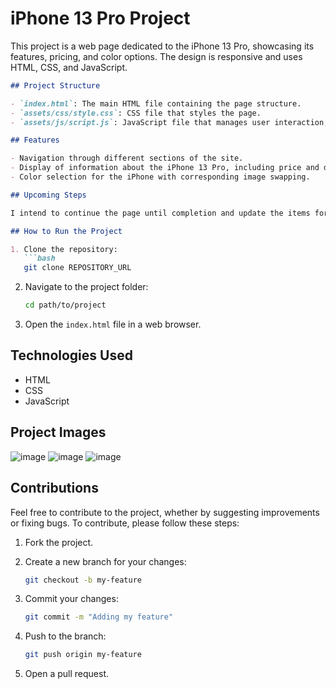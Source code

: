 # iPhone 13 Pro Project

This project is a web page dedicated to the iPhone 13 Pro, showcasing its features, pricing, and color options. The design is responsive and uses HTML, CSS, and JavaScript.

```markdown
## Project Structure

- `index.html`: The main HTML file containing the page structure.
- `assets/css/style.css`: CSS file that styles the page.
- `assets/js/script.js`: JavaScript file that manages user interaction, such as image switching for the iPhone.

## Features

- Navigation through different sections of the site.
- Display of information about the iPhone 13 Pro, including price and description.
- Color selection for the iPhone with corresponding image swapping.

## Upcoming Steps

I intend to continue the page until completion and update the items for the latest iPhone. This will include design improvements, addition of new features, and optimizations.

## How to Run the Project

1. Clone the repository:
   ```bash
   git clone REPOSITORY_URL
   ```

2. Navigate to the project folder:
   ```bash
   cd path/to/project
   ```

3. Open the `index.html` file in a web browser.

## Technologies Used

- HTML
- CSS
- JavaScript

## Project Images

![image](https://github.com/user-attachments/assets/794e3a3a-03fc-4508-9084-a261e81b8615)
![image](https://github.com/user-attachments/assets/e80cd9de-1544-47bc-b950-1bccd7a0c692)
![image](https://github.com/user-attachments/assets/293a48d8-e3d4-44c7-a94a-ecf4efd6f75b)

## Contributions

Feel free to contribute to the project, whether by suggesting improvements or fixing bugs. To contribute, please follow these steps:

1. Fork the project.
2. Create a new branch for your changes:
   ```bash
   git checkout -b my-feature
   ```

3. Commit your changes:
   ```bash
   git commit -m "Adding my feature"
   ```

4. Push to the branch:
   ```bash
   git push origin my-feature
   ```

5. Open a pull request.
